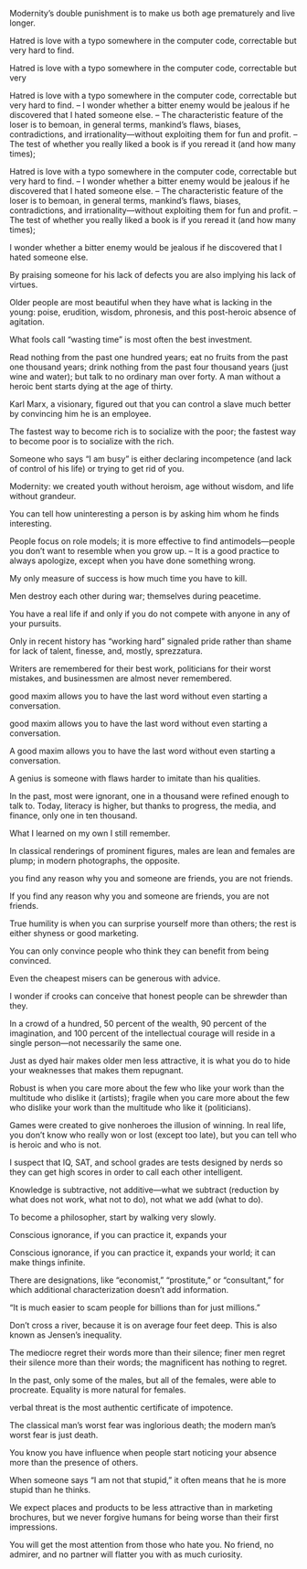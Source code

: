 Modernity’s double punishment is to make us both age prematurely and live longer.


Hatred is love with a typo somewhere in the computer code, correctable but very hard to find.


Hatred is love with a typo somewhere in the computer code, correctable but very


Hatred is love with a typo somewhere in the computer code, correctable but very hard to find. – I wonder whether a bitter enemy would be jealous if he discovered that I hated someone else. – The characteristic feature of the loser is to bemoan, in general terms, mankind’s flaws, biases, contradictions, and irrationality—without exploiting them for fun and profit. – The test of whether you really liked a book is if you reread it (and how many times);


Hatred is love with a typo somewhere in the computer code, correctable but very hard to find. – I wonder whether a bitter enemy would be jealous if he discovered that I hated someone else. – The characteristic feature of the loser is to bemoan, in general terms, mankind’s flaws, biases, contradictions, and irrationality—without exploiting them for fun and profit. – The test of whether you really liked a book is if you reread it (and how many times);


I wonder whether a bitter enemy would be jealous if he discovered that I hated someone else.


By praising someone for his lack of defects you are also implying his lack of virtues.


Older people are most beautiful when they have what is lacking in the young: poise, erudition, wisdom, phronesis, and this post-heroic absence of agitation.


What fools call “wasting time” is most often the best investment.


Read nothing from the past one hundred years; eat no fruits from the past one thousand years; drink nothing from the past four thousand years (just wine and water); but talk to no ordinary man over forty. A man without a heroic bent starts dying at the age of thirty.


Karl Marx, a visionary, figured out that you can control a slave much better by convincing him he is an employee.


The fastest way to become rich is to socialize with the poor; the fastest way to become poor is to socialize with the rich.


Someone who says “I am busy” is either declaring incompetence (and lack of control of his life) or trying to get rid of you.


Modernity: we created youth without heroism, age without wisdom, and life without grandeur.


You can tell how uninteresting a person is by asking him whom he finds interesting.


People focus on role models; it is more effective to find antimodels—people you don’t want to resemble when you grow up. – It is a good practice to always apologize, except when you have done something wrong.


My only measure of success is how much time you have to kill.


Men destroy each other during war; themselves during peacetime.


You have a real life if and only if you do not compete with anyone in any of your pursuits.


Only in recent history has “working hard” signaled pride rather than shame for lack of talent, finesse, and, mostly, sprezzatura.


Writers are remembered for their best work, politicians for their worst mistakes, and businessmen are almost never remembered.


good maxim allows you to have the last word without even starting a conversation.


good maxim allows you to have the last word without even starting a conversation.


A good maxim allows you to have the last word without even starting a conversation.


A genius is someone with flaws harder to imitate than his qualities.


In the past, most were ignorant, one in a thousand were refined enough to talk to. Today, literacy is higher, but thanks to progress, the media, and finance, only one in ten thousand.


What I learned on my own I still remember.


In classical renderings of prominent figures, males are lean and females are plump; in modern photographs, the opposite.


you find any reason why you and someone are friends, you are not friends.


If you find any reason why you and someone are friends, you are not friends.


True humility is when you can surprise yourself more than others; the rest is either shyness or good marketing.


You can only convince people who think they can benefit from being convinced.


Even the cheapest misers can be generous with advice.


I wonder if crooks can conceive that honest people can be shrewder than they.


In a crowd of a hundred, 50 percent of the wealth, 90 percent of the imagination, and 100 percent of the intellectual courage will reside in a single person—not necessarily the same one.


Just as dyed hair makes older men less attractive, it is what you do to hide your weaknesses that makes them repugnant.


Robust is when you care more about the few who like your work than the multitude who dislike it (artists); fragile when you care more about the few who dislike your work than the multitude who like it (politicians).


Games were created to give nonheroes the illusion of winning. In real life, you don’t know who really won or lost (except too late), but you can tell who is heroic and who is not.


I suspect that IQ, SAT, and school grades are tests designed by nerds so they can get high scores in order to call each other intelligent.


Knowledge is subtractive, not additive—what we subtract (reduction by what does not work, what not to do), not what we add (what to do).


To become a philosopher, start by walking very slowly.


Conscious ignorance, if you can practice it, expands your


Conscious ignorance, if you can practice it, expands your world; it can make things infinite.


There are designations, like “economist,” “prostitute,” or “consultant,” for which additional characterization doesn’t add information.


“It is much easier to scam people for billions than for just millions.”


Don’t cross a river, because it is on average four feet deep. This is also known as Jensen’s inequality.


The mediocre regret their words more than their silence; finer men regret their silence more than their words; the magnificent has nothing to regret.


In the past, only some of the males, but all of the females, were able to procreate. Equality is more natural for females.


verbal threat is the most authentic certificate of impotence.


The classical man’s worst fear was inglorious death; the modern man’s worst fear is just death.


You know you have influence when people start noticing your absence more than the presence of others.


When someone says “I am not that stupid,” it often means that he is more stupid than he thinks.


We expect places and products to be less attractive than in marketing brochures, but we never forgive humans for being worse than their first impressions.


You will get the most attention from those who hate you. No friend, no admirer, and no partner will flatter you with as much curiosity.


